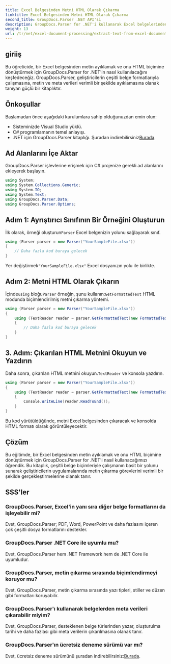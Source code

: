 ```yaml
---
title: Excel Belgesinden Metni HTML Olarak Çıkarma
linktitle: Excel Belgesinden Metni HTML Olarak Çıkarma
second_title: GroupDocs.Parser .NET API'si
description: GroupDocs.Parser for .NET'i kullanarak Excel belgelerinden nasıl metin ayıklayacağınızı ve bunu HTML'ye nasıl dönüştüreceğinizi öğrenin.
weight: 13
url: /tr/net/excel-document-processing/extract-text-from-excel-document-as-html/
---
```

## giriiş
Bu öğreticide, bir Excel belgesinden metin ayıklamak ve onu HTML biçimine dönüştürmek için GroupDocs.Parser for .NET'in nasıl kullanılacağını keşfedeceğiz. GroupDocs.Parser, geliştiricilerin çeşitli belge formatlarıyla çalışmasına, metin ve meta verileri verimli bir şekilde ayıklamasına olanak tanıyan güçlü bir kitaplıktır.
## Önkoşullar
Başlamadan önce aşağıdaki kurulumlara sahip olduğunuzdan emin olun:
- Sisteminizde Visual Studio yüklü.
- C# programlamanın temel anlayışı.
-  .NET için GroupDocs.Parser kitaplığı. Şuradan indirebilirsiniz[Burada](https://releases.groupdocs.com/parser/net/).
## Ad Alanlarını İçe Aktar
GroupDocs.Parser işlevlerine erişmek için C# projenize gerekli ad alanlarını ekleyerek başlayın.
```csharp
using System;
using System.Collections.Generic;
using System.IO;
using System.Text;
using GroupDocs.Parser.Data;
using GroupDocs.Parser.Options;
```
## Adım 1: Ayrıştırıcı Sınıfının Bir Örneğini Oluşturun
 İlk olarak, örneği oluşturun`Parser` Excel belgenizin yolunu sağlayarak sınıf.
```csharp
using (Parser parser = new Parser("YourSampleFile.xlsx"))
{
    // Daha fazla kod buraya gelecek
}
```
 Yer değiştirmek`"YourSampleFile.xlsx"` Excel dosyanızın yolu ile birlikte.
## Adım 2: Metni HTML Olarak Çıkarın
 İçinde`using` bloğu`Parser` örneğin, şunu kullanın:`GetFormattedText` HTML modunda biçimlendirilmiş metni çıkarma yöntemi.
```csharp
using (Parser parser = new Parser("YourSampleFile.xlsx"))
{
    using (TextReader reader = parser.GetFormattedText(new FormattedTextOptions(FormattedTextMode.Html)))
    {
        // Daha fazla kod buraya gelecek
    }
}
```
## 3. Adım: Çıkarılan HTML Metnini Okuyun ve Yazdırın
 Daha sonra, çıkarılan HTML metnini okuyun.`TextReader` ve konsola yazdırın.
```csharp
using (Parser parser = new Parser("YourSampleFile.xlsx"))
{
    using (TextReader reader = parser.GetFormattedText(new FormattedTextOptions(FormattedTextMode.Html)))
    {
        Console.WriteLine(reader.ReadToEnd());
    }
}
```
Bu kod yürütüldüğünde, metni Excel belgesinden çıkaracak ve konsolda HTML formatı olarak görüntüleyecektir.
## Çözüm
Bu eğitimde, bir Excel belgesinden metin ayıklamak ve onu HTML biçimine dönüştürmek için GroupDocs.Parser for .NET'i nasıl kullanacağımızı öğrendik. Bu kitaplık, çeşitli belge biçimleriyle çalışmanın basit bir yolunu sunarak geliştiricilerin uygulamalarında metin çıkarma görevlerini verimli bir şekilde gerçekleştirmelerine olanak tanır.

## SSS'ler
### GroupDocs.Parser, Excel'in yanı sıra diğer belge formatlarını da işleyebilir mi?
Evet, GroupDocs.Parser; PDF, Word, PowerPoint ve daha fazlasını içeren çok çeşitli dosya formatlarını destekler.
### GroupDocs.Parser .NET Core ile uyumlu mu?
Evet, GroupDocs.Parser hem .NET Framework hem de .NET Core ile uyumludur.
### GroupDocs.Parser, metin çıkarma sırasında biçimlendirmeyi koruyor mu?
Evet, GroupDocs.Parser, metin çıkarma sırasında yazı tipleri, stiller ve düzen gibi formatları koruyabilir.
### GroupDocs.Parser'ı kullanarak belgelerden meta verileri çıkarabilir miyim?
Evet, GroupDocs.Parser, desteklenen belge türlerinden yazar, oluşturulma tarihi ve daha fazlası gibi meta verilerin çıkarılmasına olanak tanır.
### GroupDocs.Parser'ın ücretsiz deneme sürümü var mı?
 Evet, ücretsiz deneme sürümünü şuradan indirebilirsiniz:[Burada](https://releases.groupdocs.com/).